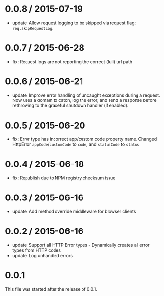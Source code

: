 0.0.8 / 2015-07-19
==================

- update: Allow request logging to be skipped via request flag: `req.skipRequestLog`.

0.0.7 / 2015-06-28
==================

- fix: Request logs are not reporting the correct (full) url path


0.0.6 / 2015-06-21
==================

- update: Improve error handling of uncaught exceptions during a request. Now uses a domain to catch, log the error, and send a response before rethrowing to the graceful shutdown handler (if enabled).

0.0.5 / 2015-06-20
==================

- fix: Error type has incorrect app/custom code property name. Changed HttpError `appCode`/`customCode` to `code`, and `statusCode` to `status`

0.0.4 / 2015-06-18
==================

- fix: Republish due to NPM registry checksum issue

0.0.3 / 2015-06-16
==================

- update: Add method override middleware for browser clients

0.0.2 / 2015-06-16
==================

- update: Support all HTTP Error types - Dynamically creates all error types from HTTP codes
- update: Log unhandled errors

0.0.1
=====

This file was started after the release of 0.0.1.
